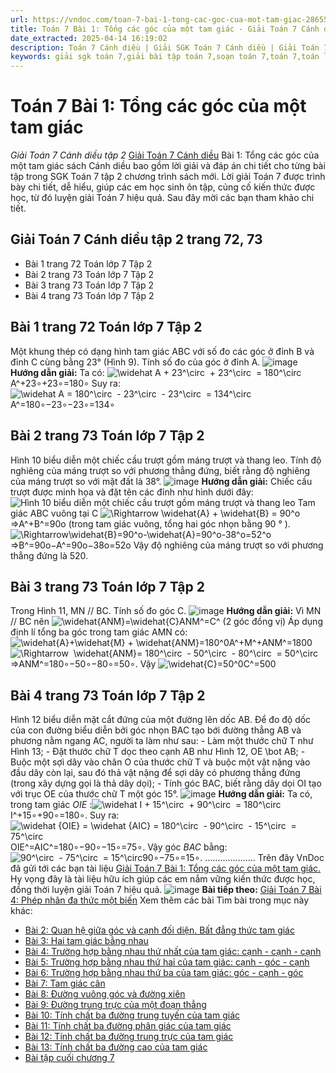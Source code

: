 ```yaml
---
url: https://vndoc.com/toan-7-bai-1-tong-cac-goc-cua-mot-tam-giac-286556
title: Toán 7 Bài 1: Tổng các góc của một tam giác - Giải Toán 7 Cánh diều tập 2 - VnDoc.com
date_extracted: 2025-04-14 16:19:02
description: Toán 7 Cánh diều | Giải SGK Toán 7 Cánh diều | Giải Toán 7 Cánh diều| Giải bài tập Toán 7 Bài 1: Tổng các góc của một tam giác bao gồm lời giải chi tiết cho từng bài tập trong SGK Toán 7 tập 2 Cánh diều, mời các bạn tham khảo.
keywords: giải sgk toán 7,giải bài tập toán 7,soạn toán 7,toán 7,toán lớp 7,giải toán 7,sgk toán 7,toan 7,giai toan 7,toán 7 tập 1,toán lớp 7 tập 2,bài tập toán lớp 7,giải bài tập toán lớp 7,sgk toán 7 tập 2,toán 7 cánh diều,giải toán 7 cánh diều,giải toán 7 cánh diều Bài 1 Tổng các góc của một tam giác,Toán 7 cánh diều Bài 1 Tổng các góc của một tam giác,Giải Toán 7 bài 5,Bài 1 Tổng các góc của một tam giác,Tổng các góc của một tam giác
---
```


# Toán 7 Bài 1: Tổng các góc của một tam giác
 _Giải Toán 7 Cánh diều tập 2_
[Giải Toán 7 Cánh diều](<https://vndoc.com/toan-7-canh-dieu>) Bài 1: Tổng các góc của một tam giác sách Cánh diều bao gồm lời giải và đáp án chi tiết cho từng bài tập trong SGK Toán 7 tập 2 chương trình sách mới. Lời giải Toán 7 được trình bày chi tiết, dễ hiểu, giúp các em học sinh ôn tập, củng cố kiến thức được học, từ đó luyện giải Toán 7 hiệu quả. Sau đây mời các bạn tham khảo chi tiết.
## Giải Toán 7 Cánh diều tập 2 trang 72, 73
  * Bài 1 trang 72 Toán lớp 7 Tập 2
  * Bài 2 trang 73 Toán lớp 7 Tập 2
  * Bài 3 trang 73 Toán lớp 7 Tập 2
  * Bài 4 trang 73 Toán lớp 7 Tập 2

## Bài 1 trang 72 Toán lớp 7 Tập 2
Một khung thép có dạng hình tam giác ABC với số đo các góc ở đỉnh B và đỉnh C cùng bằng 23° \(Hình 9\). Tính số đo của góc ở đỉnh A.
![image](https://i.vdoc.vn/data/image/2023/01/06/de.png)
**Hướng dẫn giải:**
Ta có: ![\\widehat A + 23^\\circ  + 23^\\circ  = 180^\\circ](https://i.vdoc.vn/data/image/blank.png)A^+23∘+23∘=180∘
Suy ra: ![\\widehat A = 180^\\circ  - 23^\\circ  - 23^\\circ  = 134^\\circ](https://i.vdoc.vn/data/image/blank.png)A^=180∘−23∘−23∘=134∘
## Bài 2 trang 73 Toán lớp 7 Tập 2
Hình 10 biểu diễn một chiếc cầu trượt gồm máng trượt và thang leo. Tính độ nghiêng của máng trượt so với phương thẳng đứng, biết rằng độ nghiêng của máng trượt so với mặt đất là 38°.
![image](https://i.vdoc.vn/data/image/2023/01/06/vu.png)
**Hướng dẫn giải:**
Chiếc cầu trượt được minh họa và đặt tên các đỉnh như hình dưới đây:
![Hình 10 biểu diễn một chiếc cầu trượt gồm máng trượt và thang leo](https://i.vdoc.vn/data/image/2023/01/06/bai-2-trang-73-toan-lop-7-tap-2-1.png)
Tam giác ABC vuông tại C
![\\Rightarrow \\widehat{A} + \\widehat{B} = 90^o](https://i.vdoc.vn/data/image/blank.png)⇒A^+B^=90o \(trong tam giác vuông, tổng hai góc nhọn bằng 90 ° \).
![\\Rightarrow\\widehat{B}=90^o-\\widehat{A}=90^o-38^o=52^o](https://i.vdoc.vn/data/image/blank.png)⇒B^=90o−A^=90o−38o=52o
Vậy độ nghiêng của máng trượt so với phương thẳng đứng là 520.
## Bài 3 trang 73 Toán lớp 7 Tập 2
Trong Hình 11, MN // BC. Tính số đo góc C.
![image](https://i.vdoc.vn/data/image/2023/01/06/gu.png)
**Hướng dẫn giải:**
Vì MN // BC nên ![\\widehat{ANM}=\\widehat{C}](https://i.vdoc.vn/data/image/blank.png)ANM^=C^ \(2 góc đồng vị\)
Áp dụng định lí tổng ba góc trong tam giác AMN có:
![\\widehat{A}+\\widehat{M} + \\widehat{ANM}=180^0](https://i.vdoc.vn/data/image/blank.png)A^+M^+ANM^=1800
![\\Rightarrow  \\widehat{ANM}= 180^\\circ  - 50^\\circ  - 80^\\circ  = 50^\\circ](https://i.vdoc.vn/data/image/blank.png)⇒ANM^=180∘−50∘−80∘=50∘.
Vậy ![\\widehat{C}=50^0](https://i.vdoc.vn/data/image/blank.png)C^=500
## Bài 4 trang 73 Toán lớp 7 Tập 2
Hình 12 biểu diễn mặt cắt đứng của một đường lên dốc AB. Để đo độ dốc của con đường biểu diễn bởi góc nhọn BAC tạo bới đường thẳng AB và phương nằm ngang AC, người ta làm như sau:
\- Làm một thước chữ T như Hình 13;
\- Đặt thước chữ T dọc theo cạnh AB như Hình 12, OE \bot AB;
\- Buộc một sợi dây vào chân O của thước chữ T và buộc một vật nặng vào đầu dây còn lại, sau đó thả vật nặng để sợi dây có phương thẳng đứng \(trong xây dựng gọi là thả dây dọi\);
\- Tính góc BAC, biết rằng dây dọi OI tạo với trục OE của thước chữ T một góc 15°.
![image](https://i.vdoc.vn/data/image/2023/01/06/annotation-2022-07-22-150751.png)
**Hướng dẫn giải:**
Ta có, trong tam giác _OIE_ :![\\widehat I + 15^\\circ  + 90^\\circ  = 180^\\circ](https://i.vdoc.vn/data/image/blank.png)I^+15∘+90∘=180∘.
Suy ra: ![\\widehat {OIE} = \\widehat {AIC} = 180^\\circ  - 90^\\circ  - 15^\\circ  = 75^\\circ](https://i.vdoc.vn/data/image/blank.png)OIE^=AIC^=180∘−90∘−15∘=75∘.
Vậy góc _BAC_ bằng: ![90^\\circ  - 75^\\circ  = 15^\\circ](https://i.vdoc.vn/data/image/blank.png)90∘−75∘=15∘.
....................
Trên đây VnDoc đã gửi tới các bạn tài liệu [Giải Toán 7 Bài 1: Tổng các góc của một tam giác.](<https://vndoc.com/toan-7-bai-1-tong-cac-goc-cua-mot-tam-giac-286556>) Hy vọng đây là tài liệu hữu ích giúp các em nắm vững kiến thức được học, đồng thời luyện giải Toán 7 hiệu quả.
![image](https://i.vdoc.vn/data/image/2022/08/26/ban-tay.svg) **Bài tiếp theo:** [Giải Toán 7 Bài 4: Phép nhân đa thức một biến](<https://vndoc.com/toan-7-bai-4-phep-nhan-da-thuc-mot-bien-286442>)
Xem thêm các bài Tìm bài trong mục này khác:
  * [Bài 2: Quan hệ giữa góc và cạnh đối diện. Bất đẳng thức tam giác ](</toan-7-bai-2-quan-he-giua-goc-va-canh-doi-dien-bat-dang-thuc-tam-giac-286729>)
  * [Bài 3: Hai tam giác bằng nhau](</giai-bai-tap-sgk-toan-lop-7-bai-2-hai-tam-giac-bang-nhau-149808>)
  * [Bài 4: Trường hợp bằng nhau thứ nhất của tam giác: cạnh - cạnh - cạnh](</toan-7-bai-4-truong-hop-bang-nhau-thu-nhat-cua-tam-giac-canh-canh-canh-287216>)
  * [Bài 5: Trường hợp bằng nhau thứ hai của tam giác: cạnh - góc - cạnh](</toan-7-canh-dieu-bai-5-truong-hop-bang-nhau-thu-hai-cua-tam-giac-canh-goc-canh-320290>)
  * [Bài 6: Trường hợp bằng nhau thứ ba của tam giác: góc - cạnh - góc](</toan-7-canh-dieu-bai-6-truong-hop-bang-nhau-thu-ba-cua-tam-giac-goc-canh-goc-320287>)
  * [Bài 7: Tam giác cân](</toan-7-canh-dieu-bai-7-tam-giac-can-320293>)
  * [Bài 8: Đường vuông góc và đường xiên](</toan-7-bai-8-duong-vuong-goc-va-duong-xien-286939>)
  * [Bài 9: Đường trung trực của một đoạn thẳng](</toan-7-bai-9-duong-trung-truc-cua-mot-doan-thang-286940>)
  * [Bài 10: Tính chất ba đường trung tuyến của tam giác](</toan-7-bai-10-tinh-chat-ba-duong-trung-tuyen-cua-tam-giac-286979>)
  * [Bài 11: Tính chất ba đường phân giác của tam giác](</toan-7-bai-11-tinh-chat-ba-duong-phan-giac-cua-tam-giac-286980>)
  * [Bài 12: Tính chất ba đường trung trực của tam giác](</toan-7-bai-12-tinh-chat-ba-duong-trung-truc-cua-tam-giac-286986>)
  * [Bài 13: Tính chất ba đường cao của tam giác](</toan-7-bai-13-tinh-chat-ba-duong-cao-cua-tam-giac-286993>)
  * [Bài tập cuối chương 7](</toan-7-canh-dieu-bai-tap-cuoi-chuong-7-320284>)

